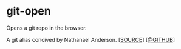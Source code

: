 # git-open
Opens a git repo in the browser.

A git alias concived by Nathanael Anderson. [[SOURCE](https://fluentreports.com/blog/?p=1501)] [[@GITHUB](https://github.com/NathanaelA)]
